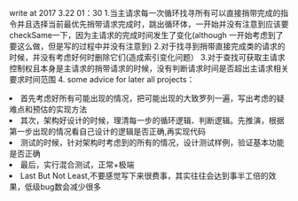 write at 2017 3.22 01：30
1.当主请求每一次循环找寻所有可以直接捎带完成的指令并且选择当前最优先捎带请求完成时，跳出循环体，一开始并没有注意到应该要checkSame一下，因为主请求的完成时间发生了变化(although 一开始考虑到了要这么做，但是写的过程中并没有注意到)
2.对于找寻到捎带直接完成类的请求的时候，并没有考虑好何时删除它们(造成索引变化问题）
3.对于查找可获取主请求控制权且本身是主请求的捎带请求的时候，没有判断请求时间是否超出主请求相关要求时间范围
4. some advice for later all projects：
<li>首先考虑好所有可能出现的情况，把可能出现的大致罗列一遍，写出考虑的疑难点和预估的实现方法
</li>
<li>其次，架构好设计的时候，理清每一步的循环逻辑、判断逻辑。先推演，根据第一步出现的情况看自己设计的逻辑是否正确,再实现代码
</li>
<li>测试的时候，针对架构时考虑到的所有的情况，设计测试样例，验证基本功能是否正确
</li>
<li>最后，实行混合测试，正常+极端
</li>
<li>Last But Not Least,不要感觉写下来很费事，其实往往会达到事半工倍的效果，低级bug数会减少很多
</li>
